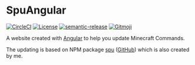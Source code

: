 # SpuAngular

[![CircleCI](https://img.shields.io/circleci/build/github/SPGoding/spu-angular.svg?logo=circleci&style=flat-square&token=3ad2b28561fcd97b914d22c4765c255609824ab9)](https://circleci.com/gh/SPGoding/spu-angular)
[![License](https://img.shields.io/github/license/SPGoding/spu-angular.svg?style=flat-square)](https://github.com/SPGoding/spu-angular/blob/master/LICENSE)
[![semantic-release](https://img.shields.io/badge/%20%20%F0%9F%93%A6%F0%9F%9A%80-semantic--release-e10079.svg?style=flat-square)](https://github.com/semantic-release/semantic-release)
[![Gitmoji](https://img.shields.io/badge/gitmoji-%20😜%20😍-FFDD67.svg?style=flat-square)](https://gitmoji.carloscuesta.me/)

A website created with [Angular](https://angular.io/) to help you update Minecraft Commands.

The updating is based on NPM package [spu](https://npmjs.com/package/spu) ([GitHub](https://github.com/SPGoding/spu)) which is also created by me.
